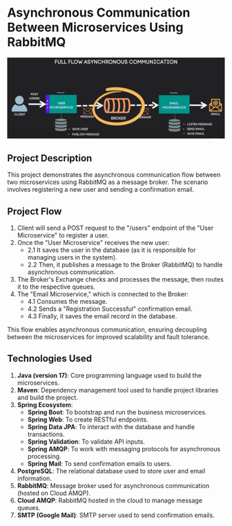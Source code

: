 # Asynchronous Communication Between Microservices Using RabbitMQ

![Asynchronous Communication Flow](./Project-Flow.png)

## Project Description
This project demonstrates the asynchronous communication flow between two microservices using RabbitMQ as a message broker. The scenario involves registering a new user and sending a confirmation email.

## Project Flow
1. Client will send a POST request to the "/users" endpoint of the "User Microservice" to register a user.
2. Once the "User Microservice" receives the new user:
   - 2.1 It saves the user in the database (as it is responsible for managing users in the system).
   - 2.2 Then, it publishes a message to the Broker (RabbitMQ) to handle asynchronous communication.
3. The Broker's Exchange checks and processes the message, then routes it to the respective queues.
4. The "Email Microservice," which is connected to the Broker:
   - 4.1 Consumes the message.
   - 4.2 Sends a "Registration Successful" confirmation email.
   - 4.3 Finally, it saves the email record in the database.

This flow enables asynchronous communication, ensuring decoupling between the microservices for improved scalability and fault tolerance.

## Technologies Used

1. **Java (version 17)**: Core programming language used to build the microservices.
2. **Maven**: Dependency management tool used to handle project libraries and build the project.
3. **Spring Ecosystem**:
   - **Spring Boot**: To bootstrap and run the business microservices.
   - **Spring Web**: To create RESTful endpoints.
   - **Spring Data JPA**: To interact with the database and handle transactions.
   - **Spring Validation**: To validate API inputs.
   - **Spring AMQP**: To work with messaging protocols for asynchronous processing.
   - **Spring Mail**: To send confirmation emails to users.
4. **PostgreSQL**: The relational database used to store user and email information.
5. **RabbitMQ**: Message broker used for asynchronous communication (hosted on Cloud AMQP).
6. **Cloud AMQP**: RabbitMQ hosted in the cloud to manage message queues.
7. **SMTP (Google Mail)**: SMTP server used to send confirmation emails.




